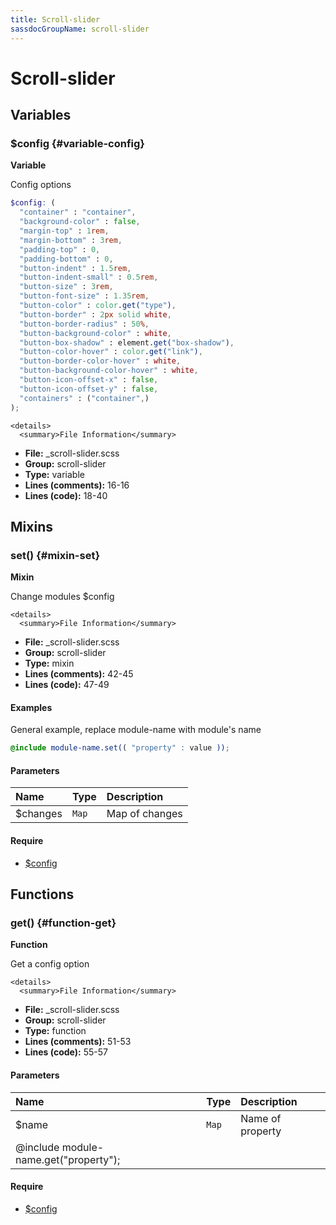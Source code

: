 ```yaml
---
title: Scroll-slider
sassdocGroupName: scroll-slider
---
```



# Scroll-slider





## Variables




<div class="sassdoc-item-header">

###  $config {#variable-config}

  <div class="sassdoc-item-header__labels">
    <span class="tag tag--primary"><strong>Variable</strong></span>
  </div>

</div>

  

Config options
    
    

``` scss
$config: (
  "container" : "container",
  "background-color" : false,
  "margin-top" : 1rem,
  "margin-bottom" : 3rem,
  "padding-top" : 0,
  "padding-bottom" : 0,
  "button-indent" : 1.5rem,
  "button-indent-small" : 0.5rem,
  "button-size" : 3rem,
  "button-font-size" : 1.35rem,
  "button-color" : color.get("type"),
  "button-border" : 2px solid white,
  "button-border-radius" : 50%,
  "button-background-color" : white,
  "button-box-shadow" : element.get("box-shadow"),
  "button-color-hover" : color.get("link"),
  "button-border-color-hover" : white,
  "button-background-color-hover" : white,
  "button-icon-offset-x" : false,
  "button-icon-offset-y" : false,
  "containers" : ("container",)
);
```
  

    <details>
      <summary>File Information</summary>
- **File:** _scroll-slider.scss
- **Group:** scroll-slider
- **Type:** variable
- **Lines (comments):** 16-16
- **Lines (code):** 18-40
    </details>
    
  

## Mixins




<div class="sassdoc-item-header">

###  set() {#mixin-set}

  <div class="sassdoc-item-header__labels">
    <span class="tag tag--primary"><strong>Mixin</strong></span>
  </div>

</div>

  

Change modules $config
    
    

    <details>
      <summary>File Information</summary>
- **File:** _scroll-slider.scss
- **Group:** scroll-slider
- **Type:** mixin
- **Lines (comments):** 42-45
- **Lines (code):** 47-49
    </details>
    

#### Examples

General example, replace module-name with module's name      


``` scss
@include module-name.set(( "property" : value ));
```
  

      

#### Parameters


|Name|Type|Description|
|:--|:--|:--|
|$changes|`Map`|Map of changes|

    

#### Require

- [$config](/sass/components/accordion/#variable-config)
  
  

## Functions




<div class="sassdoc-item-header">

###  get() {#function-get}

  <div class="sassdoc-item-header__labels">
    <span class="tag tag--primary"><strong>Function</strong></span>
  </div>

</div>

  

Get a config option
    
    

    <details>
      <summary>File Information</summary>
- **File:** _scroll-slider.scss
- **Group:** scroll-slider
- **Type:** function
- **Lines (comments):** 51-53
- **Lines (code):** 55-57
    </details>
    

#### Parameters


|Name|Type|Description|
|:--|:--|:--|
|$name|`Map`|Name of property
  @include module-name.get("property");|

    

#### Require

- [$config](/sass/components/accordion/#variable-config)
  
  
  